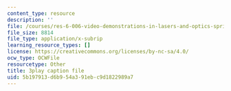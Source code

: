 ```yaml
---
content_type: resource
description: ''
file: /courses/res-6-006-video-demonstrations-in-lasers-and-optics-spring-2008/5b197913d6b954a391ebc9d1822989a7_mjwQTL6G8Fs.vtt
file_size: 8814
file_type: application/x-subrip
learning_resource_types: []
license: https://creativecommons.org/licenses/by-nc-sa/4.0/
ocw_type: OCWFile
resourcetype: Other
title: 3play caption file
uid: 5b197913-d6b9-54a3-91eb-c9d1822989a7
---
```


